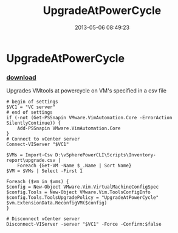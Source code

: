 ﻿---
pid:            4148
parent:         0
children:       
poster:         Leon Scheltema
title:          UpgradeAtPowerCycle
date:           2013-05-06 08:49:23
description:    Upgrades VMtools at powercycle on VM's specified in a csv file
format:         posh
---

# UpgradeAtPowerCycle

### [download](4148.ps1)  

Upgrades VMtools at powercycle on VM's specified in a csv file

```posh
# begin of settings
$VC1 = "VC server"
# end of settings
if (-not (Get-PSSnapin VMware.VimAutomation.Core -ErrorAction SilentlyContinue)) {
	Add-PSSnapin VMware.VimAutomation.Core
}
# Connect to vCenter server
Connect-VIServer "$VC1"

$VMs = Import-Csv D:\vSpherePowerCLI\Scripts\Inventory-report\upgrade.csv | 
	Foreach {Get-VM -Name $_.Name | Sort Name}
$VM = $VMs | Select -First 1

Foreach ($vm in $vms) {
$config = New-Object VMware.Vim.VirtualMachineConfigSpec
$config.Tools = New-Object VMware.Vim.ToolsConfigInfo
$config.Tools.ToolsUpgradePolicy = "UpgradeAtPowerCycle"
$vm.ExtensionData.ReconfigVM($config)
}

# Disconnect vCenter server
Disconnect-VIServer -server "$VC1" -Force -Confirm:$false
```
